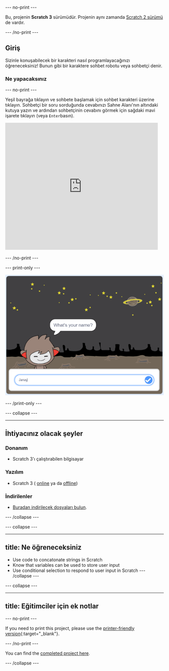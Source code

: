 \--- no-print \---

Bu, projenin **Scratch 3** sürümüdür. Projenin aynı zamanda [Scratch 2 sürümü](https://projects.raspberrypi.org/en/projects/chatbot-scratch2) de vardır.

\--- /no-print \---

## Giriş

Sizinle konuşabilecek bir karakteri nasıl programlayacağınızı öğreneceksiniz! Bunun gibi bir karaktere sohbet robotu veya sohbetçi denir.

### Ne yapacaksınız

\--- no-print \---

Yeşil bayrağa tıklayın ve sohbete başlamak için sohbet karakteri üzerine tıklayın. Sohbetçi bir soru sorduğunda cevabınızı Sahne Alanı'nın altındaki kutuya yazın ve ardından sohbetçinin cevabını görmek için sağdaki mavi işarete tıklayın (veya `Enter`basın).

<div class="scratch-preview">
  <iframe allowtransparency="true" width="485" height="402" src="https://scratch.mit.edu/projects/embed/248864190/?autostart=false" 
  frameborder="0" scrolling="no"></iframe>
</div>

\--- /no-print \---

\--- print-only \---

![tamamlanmış proje](images/chatbot-preview.png)

\--- /print-only \---

\--- collapse \---

* * *

## İhtiyacınız olacak şeyler

### Donanım

- Scratch 3'ı çalıştırabilen bilgisayar

### Yazılım

- Scratch 3 ( [online](https://rpf.io/scratchon) ya da [offline](https://rpf.io/scratchoff))

### İndirilenler

- [Buradan indirilecek dosyaları bulun](http://rpf.io/p/en/chatbot-go).

\--- /collapse \---

\--- collapse \---

* * *

## title: Ne öğreneceksiniz

- Use code to concatonate strings in Scratch
- Know that variables can be used to store user input
- Use conditional selection to respond to user input in Scratch \--- /collapse \---

\--- collapse \---

* * *

## title: Eğitimciler için ek notlar

\--- no-print \---

If you need to print this project, please use the [printer-friendly version](https://projects.raspberrypi.org/en/projects/chatbot/print){:target="_blank"}.

\--- /no-print \---

You can find the [completed project here](http://rpf.io/p/en/chatbot-get).

\--- /collapse \---